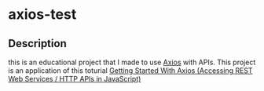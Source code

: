 # axios-test

## Description
this is an educational project that I made to use [Axios](https://github.com/axios/axios) with APIs.
This project is an application of this toturial [Getting Started With Axios (Accessing REST Web Services / HTTP APIs in JavaScript)
](https://youtu.be/1vbpBDWu1AQ)
